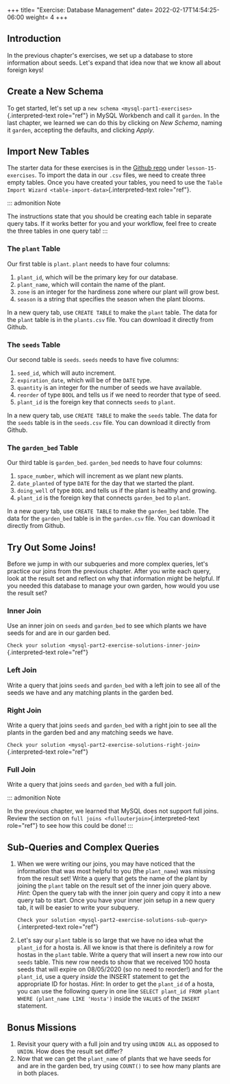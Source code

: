 +++
title= "Exercise: Database Management"
date= 2022-02-17T14:54:25-06:00
weight= 4
+++

## Introduction
In the previous chapter\'s exercises, we set up a database to store
information about seeds. Let\'s expand that idea now that we know all
about foreign keys!

## Create a New Schema

To get started, let\'s set up a
`new schema <mysql-part1-exercises>`{.interpreted-text role="ref"} in
MySQL Workbench and call it `garden`. In the last chapter, we learned we
can do this by clicking on *New Schema*, naming it `garden`, accepting
the defaults, and clicking *Apply*.

## Import New Tables

The starter data for these exercises is in the [Github
repo](https://github.com/LaunchCodeEducation/sql-starter-data) under
`lesson-15-exercises`. To import the data in our `.csv` files, we need
to create three empty tables. Once you have created your tables, you
need to use the
`Table Import Wizard <table-import-data>`{.interpreted-text role="ref"}.

::: admonition
Note

The instructions state that you should be creating each table in
separate query tabs. If it works better for you and your workflow, feel
free to create the three tables in one query tab!
:::

### The `plant` Table

Our first table is `plant`. `plant` needs to have four columns:

1.  `plant_id`, which will be the primary key for our database.
2.  `plant_name`, which will contain the name of the plant.
3.  `zone` is an integer for the hardiness zone where our plant will
    grow best.
4.  `season` is a string that specifies the season when the plant
    blooms.

In a new query tab, use `CREATE TABLE` to make the `plant` table. The
data for the `plant` table is in the `plants.csv` file. You can download
it directly from Github.

### The `seeds` Table

Our second table is `seeds`. `seeds` needs to have five columns:

1.  `seed_id`, which will auto increment.
2.  `expiration_date`, which will be of the `DATE` type.
3.  `quantity` is an integer for the number of seeds we have available.
4.  `reorder` of type `BOOL` and tells us if we need to reorder that
    type of seed.
5.  `plant_id` is the foreign key that connects `seeds` to `plant`.

In a new query tab, use `CREATE TABLE` to make the `seeds` table. The
data for the `seeds` table is in the `seeds.csv` file. You can download
it directly from Github.

### The `garden_bed` Table

Our third table is `garden_bed`. `garden_bed` needs to have four
columns:

1.  `space_number`, which will increment as we plant new plants.
2.  `date_planted` of type `DATE` for the day that we started the plant.
3.  `doing_well` of type `BOOL` and tells us if the plant is healthy and
    growing.
4.  `plant_id` is the foreign key that connects `garden_bed` to `plant`.

In a new query tab, use `CREATE TABLE` to make the `garden_bed` table.
The data for the `garden_bed` table is in the `garden.csv` file. You can
download it directly from Github.

## Try Out Some Joins!

Before we jump in with our subqueries and more complex queries, let\'s
practice our joins from the previous chapter. After you write each
query, look at the result set and reflect on why that information might
be helpful. If you needed this database to manage your own garden, how
would you use the result set?

### Inner Join

Use an inner join on `seeds` and `garden_bed` to see which plants we
have seeds for and are in our garden bed.

`Check your solution <mysql-part2-exercise-solutions-inner-join>`{.interpreted-text
role="ref"}

### Left Join

Write a query that joins `seeds` and `garden_bed` with a left join to
see all of the seeds we have and any matching plants in the garden bed.

### Right Join

Write a query that joins `seeds` and `garden_bed` with a right join to
see all the plants in the garden bed and any matching seeds we have.

`Check your solution <mysql-part2-exercise-solutions-right-join>`{.interpreted-text
role="ref"}

### Full Join

Write a query that joins `seeds` and `garden_bed` with a full join.

::: admonition
Note

In the previous chapter, we learned that MySQL does not support full
joins. Review the section on
`full joins <fullouterjoin>`{.interpreted-text role="ref"} to see how
this could be done!
:::

## Sub-Queries and Complex Queries

1.  When we were writing our joins, you may have noticed that the
    information that was most helpful to you (the `plant_name`) was
    missing from the result set! Write a query that gets the name of the
    plant by joining the `plant` table on the result set of the inner
    join query above. *Hint*: Open the query tab with the inner join
    query and copy it into a new query tab to start. Once you have your
    inner join setup in a new query tab, it will be easier to write your
    subquery.

    `Check your solution <mysql-part2-exercise-solutions-sub-query>`{.interpreted-text
    role="ref"}

2.  Let\'s say our `plant` table is so large that we have no idea what
    the `plant_id` for a hosta is. All we know is that there is
    definitely a row for hostas in the `plant` table. Write a query that
    will insert a new row into our `seeds` table. This new row needs to
    show that we received 100 hosta seeds that will expire on 08/05/2020
    (so no need to reorder!) and for the `plant_id`, use a query
    *inside* the INSERT statement to get the appropriate ID for hostas.
    *Hint*: In order to get the `plant_id` of a hosta, you can use the
    following query in one line
    `SELECT plant_id FROM plant WHERE (plant_name LIKE 'Hosta')` inside
    the `VALUES` of the `INSERT` statement.

## Bonus Missions

1.  Revisit your query with a full join and try using `UNION ALL` as
    opposed to `UNION`. How does the result set differ?
2.  Now that we can get the `plant_name` of plants that we have seeds
    for and are in the garden bed, try using `COUNT()` to see how many
    plants are in both places.

